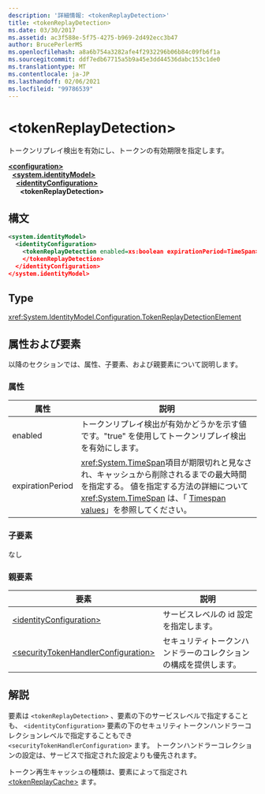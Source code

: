 ```yaml
---
description: '詳細情報: <tokenReplayDetection>'
title: <tokenReplayDetection>
ms.date: 03/30/2017
ms.assetid: ac3f588e-5f75-4275-b969-2d492ecc3b47
author: BrucePerlerMS
ms.openlocfilehash: a8a6b754a3282afe4f2932296b06b84c09fb6f1a
ms.sourcegitcommit: ddf7edb67715a5b9a45e3dd44536dabc153c1de0
ms.translationtype: MT
ms.contentlocale: ja-JP
ms.lasthandoff: 02/06/2021
ms.locfileid: "99786539"
---
```

# \<tokenReplayDetection>

トークンリプレイ検出を有効にし、トークンの有効期限を指定します。  
  
[**\<configuration>**](../configuration-element.md)\
&nbsp;&nbsp;[**\<system.identityModel>**](system-identitymodel.md)\
&nbsp;&nbsp;&nbsp;&nbsp;[**\<identityConfiguration>**](identityconfiguration.md)\
&nbsp;&nbsp;&nbsp;&nbsp;&nbsp;&nbsp;**\<tokenReplayDetection>**  
  
## <a name="syntax"></a>構文  
  
```xml  
<system.identityModel>  
  <identityConfiguration>  
    <tokenReplayDetection enabled=xs:boolean expirationPeriod=TimeSpan>  
    </tokenReplayDetection>  
  </identityConfiguration>  
</system.identityModel>  
```  
  
## <a name="type"></a>Type  

 <xref:System.IdentityModel.Configuration.TokenReplayDetectionElement>  
  
## <a name="attributes-and-elements"></a>属性および要素  

 以降のセクションでは、属性、子要素、および親要素について説明します。  
  
### <a name="attributes"></a>属性  
  
|属性|説明|  
|---------------|-----------------|  
|enabled|トークンリプレイ検出が有効かどうかを示す値です。"true" を使用してトークンリプレイ検出を有効にします。|  
|expirationPeriod|<xref:System.TimeSpan>項目が期限切れと見なされ、キャッシュから削除されるまでの最大時間を指定する。  値を指定する方法の詳細について <xref:System.TimeSpan> は、「 [Timespan values](../windows-workflow-foundation/index.md)」を参照してください。|  
  
### <a name="child-elements"></a>子要素  

 なし  
  
### <a name="parent-elements"></a>親要素  
  
|要素|説明|  
|-------------|-----------------|  
|[\<identityConfiguration>](identityconfiguration.md)|サービスレベルの id 設定を指定します。|  
|[\<securityTokenHandlerConfiguration>](securitytokenhandlerconfiguration.md)|セキュリティトークンハンドラーのコレクションの構成を提供します。|  
  
## <a name="remarks"></a>解説  

 要素は `<tokenReplayDetection>` 、要素の下のサービスレベルで指定することも、 `<identityConfiguration>` 要素の下のセキュリティトークンハンドラーコレクションレベルで指定することもでき `<securityTokenHandlerConfiguration>` ます。 トークンハンドラーコレクションの設定は、サービスで指定された設定よりも優先されます。  
  
 トークン再生キャッシュの種類は、要素によって指定され [\<tokenReplayCache>](tokenreplaycache.md) ます。
